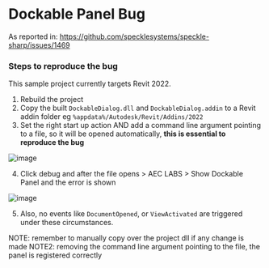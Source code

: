 # Dockable Panel Bug

As reported in: https://github.com/specklesystems/speckle-sharp/issues/1469

### Steps to reproduce the bug

This sample project currently targets Revit 2022.

1. Rebuild the project
2. Copy the built `DockableDialog.dll` and `DockableDialog.addin` to a Revit addin folder eg `%appdata%/Autodesk/Revit/Addins/2022`
3. Set the right start up action AND add a command line argument pointing to a file, so it will be opened automatically, **this is essential to reproduce the bug**

![image](https://user-images.githubusercontent.com/2679513/183346801-45ffcb15-0bf6-4dd1-9433-b2dbe105b65a.png)

4. Click debug and after the file opens > AEC LABS > Show Dockable Panel and the error is shown

![image](https://user-images.githubusercontent.com/2679513/183350555-2cdc8427-7cd4-4ae6-a4dd-7a4780a4b639.png)

5. Also, no events like `DocumentOpened`, or `ViewActivated` are triggered under these circumstances.

NOTE: remember to manually copy over the project dll if any change is made
NOTE2: removing the command line argument pointing to the file, the panel is registered correctly